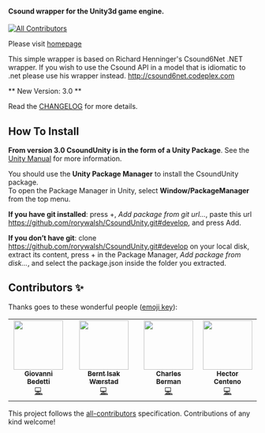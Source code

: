 #### Csound wrapper for the Unity3d game engine.
<!-- ALL-CONTRIBUTORS-BADGE:START - Do not remove or modify this section -->
[![All Contributors](https://img.shields.io/badge/all_contributors-4-orange.svg?style=flat-square)](#contributors-)
<!-- ALL-CONTRIBUTORS-BADGE:END -->

Please visit [homepage](http://rorywalsh.github.io/CsoundUnity/)

This simple wrapper is based on Richard Henninger's Csound6Net .NET wrapper. If you wish to 
use the Csound API in a model that is idiomatic to .net please use his wrapper instead. 
http://csound6net.codeplex.com
  
** New Version: 3.0 **

Read the [CHANGELOG](https://github.com/rorywalsh/CsoundUnity/blob/1ba0e447e26c05094bf9324e633c6a527524bc5f/CHANGELOG.md) for more details.  

## How To Install ##

**From version 3.0 CsoundUnity is in the form of a Unity Package**. See the [Unity Manual](https://docs.unity3d.com/Manual/PackagesList.html) for more information.  

You should use the **Unity Package Manager** to install the CsoundUnity package.  
To open the Package Manager in Unity, select **Window/PackageManager** from the top menu.

**If you have git installed**: press +, *Add package from git url...*, paste this url https://github.com/rorywalsh/CsoundUnity.git#develop, and press Add.

**If you don’t have git**: clone https://github.com/rorywalsh/CsoundUnity.git#develop on your local disk, extract its content, press + in the Package Manager, *Add package from disk...*, and select the package.json inside the folder you extracted.


## Contributors ✨

Thanks goes to these wonderful people ([emoji key](https://allcontributors.org/docs/en/emoji-key)):

<!-- ALL-CONTRIBUTORS-LIST:START - Do not remove or modify this section -->
<!-- prettier-ignore-start -->
<!-- markdownlint-disable -->
<table>
  <tr>
    <td align="center"><a href="http://www.giovannibedetti.com"><img src="https://avatars1.githubusercontent.com/u/1912983?v=4" width="100px;" alt=""/><br /><sub><b>Giovanni Bedetti</b></sub></a><br /><a href="https://github.com/rorywalsh/CsoundUnity/commits?author=giovannibedetti" title="Code">💻</a></td>
    <td align="center"><a href="https://github.com/berntisak"><img src="https://avatars0.githubusercontent.com/u/9213871?v=4" width="100px;" alt=""/><br /><sub><b>Bernt Isak Wærstad</b></sub></a><br /><a href="https://github.com/rorywalsh/CsoundUnity/commits?author=berntisak" title="Code">💻</a></td>
    <td align="center"><a href="http://bermondo.com"><img src="https://avatars1.githubusercontent.com/u/33271566?v=4" width="100px;" alt=""/><br /><sub><b>Charles Berman</b></sub></a><br /><a href="https://github.com/rorywalsh/CsoundUnity/commits?author=ceberman" title="Code">💻</a></td>
    <td align="center"><a href="http://www.hcenteno.net"><img src="https://avatars3.githubusercontent.com/u/4064498?v=4" width="100px;" alt=""/><br /><sub><b>Hector Centeno</b></sub></a><br /><a href="https://github.com/rorywalsh/CsoundUnity/commits?author=hectorC" title="Code">💻</a></td>
  </tr>
</table>

<!-- markdownlint-enable -->
<!-- prettier-ignore-end -->
<!-- ALL-CONTRIBUTORS-LIST:END -->

This project follows the [all-contributors](https://github.com/all-contributors/all-contributors) specification. Contributions of any kind welcome!